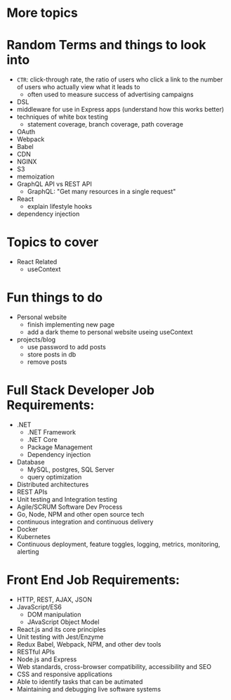 # More topics

# Random Terms and things to look into

- `CTR`: click-through rate, the ratio of users who click a link to the number of users who actually view what it leads to
  - often used to measure success of advertising campaigns
- DSL
- middleware for use in Express apps (understand how this works better)
- techniques of white box testing
  - statement coverage, branch coverage, path coverage
- OAuth
- Webpack
- Babel
- CDN
- NGINX
- S3
- memoization
- GraphQL API vs REST API
  - GraphQL: "Get many resources in a single request"
- React
  - explain lifestyle hooks
- dependency injection

# Topics to cover

- React Related
  - useContext

# Fun things to do

- Personal website
  - finish implementing new page
  - add a dark theme to personal website useing useContext
- projects/blog
  - use password to add posts
  - store posts in db
  - remove posts

# Full Stack Developer Job Requirements:

- .NET
  - .NET Framework
  - .NET Core
  - Package Management
  - Dependency injection
- Database
  - MySQL, postgres, SQL Server
  - query optimization
- Distributed architectures
- REST APIs
- Unit testing and Integration testing
- Agile/SCRUM Software Dev Process
- Go, Node, NPM and other open source tech
- continuous integration and continuous delivery
- Docker
- Kubernetes
- Continuous deployment, feature toggles, logging, metrics, monitoring, alerting

# Front End Job Requirements:

- HTTP, REST, AJAX, JSON
- JavaScript/ES6
  - DOM manipulation
  - JAvaScript Object Model
- React.js and its core principles
- Unit testing with Jest/Enzyme
- Redux
  Babel, Webpack, NPM, and other dev tools
- RESTful APIs
- Node.js and Express
- Web standards, cross-browser compatibility, accessibility and SEO
- CSS and responsive applications
- Able to identify tasks that can be autimated
- Maintaining and debugging live software systems
